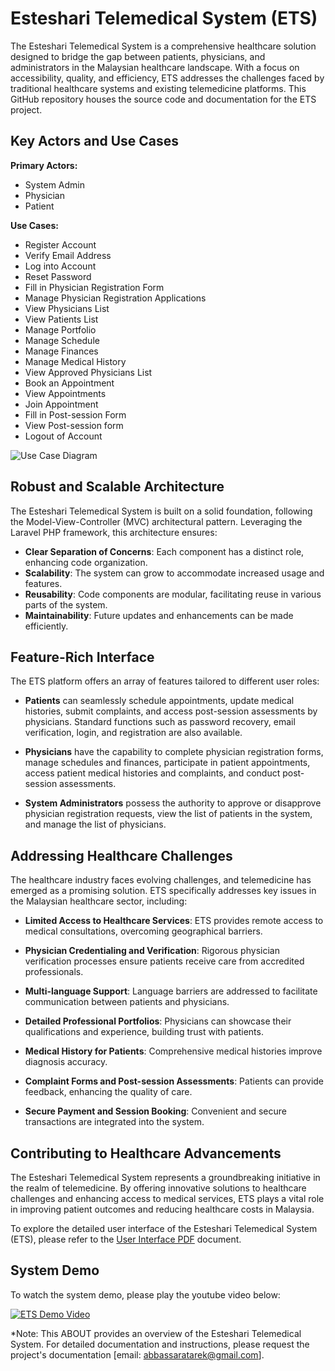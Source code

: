 # Esteshari Telemedical System (ETS)

The Esteshari Telemedical System is a comprehensive healthcare solution designed to bridge the gap between patients, physicians, and administrators in the Malaysian healthcare landscape. With a focus on accessibility, quality, and efficiency, ETS addresses the challenges faced by traditional healthcare systems and existing telemedicine platforms. This GitHub repository houses the source code and documentation for the ETS project.

## Key Actors and Use Cases

**Primary Actors:**
- System Admin
- Physician
- Patient

**Use Cases:**
- Register Account
- Verify Email Address
- Log into Account
- Reset Password
- Fill in Physician Registration Form
- Manage Physician Registration Applications
- View Physicians List
- View Patients List
- Manage Portfolio
- Manage Schedule
- Manage Finances
- Manage Medical History
- View Approved Physicians List
- Book an Appointment
- View Appointments
- Join Appointment
- Fill in Post-session Form
- View Post-session form
- Logout of Account

![Use Case Diagram](https://github.com/saratarekabbas/esteshari/assets/52585045/9a5491e5-2528-4a66-9133-3447eba44750)


## Robust and Scalable Architecture

The Esteshari Telemedical System is built on a solid foundation, following the Model-View-Controller (MVC) architectural pattern. Leveraging the Laravel PHP framework, this architecture ensures:

- **Clear Separation of Concerns**: Each component has a distinct role, enhancing code organization.
- **Scalability**: The system can grow to accommodate increased usage and features.
- **Reusability**: Code components are modular, facilitating reuse in various parts of the system.
- **Maintainability**: Future updates and enhancements can be made efficiently.

## Feature-Rich Interface

The ETS platform offers an array of features tailored to different user roles:

- **Patients** can seamlessly schedule appointments, update medical histories, submit complaints, and access post-session assessments by physicians. Standard functions such as password recovery, email verification, login, and registration are also available.

- **Physicians** have the capability to complete physician registration forms, manage schedules and finances, participate in patient appointments, access patient medical histories and complaints, and conduct post-session assessments.

- **System Administrators** possess the authority to approve or disapprove physician registration requests, view the list of patients in the system, and manage the list of physicians.

## Addressing Healthcare Challenges

The healthcare industry faces evolving challenges, and telemedicine has emerged as a promising solution. ETS specifically addresses key issues in the Malaysian healthcare sector, including:

- **Limited Access to Healthcare Services**: ETS provides remote access to medical consultations, overcoming geographical barriers.

- **Physician Credentialing and Verification**: Rigorous physician verification processes ensure patients receive care from accredited professionals.

- **Multi-language Support**: Language barriers are addressed to facilitate communication between patients and physicians.

- **Detailed Professional Portfolios**: Physicians can showcase their qualifications and experience, building trust with patients.

- **Medical History for Patients**: Comprehensive medical histories improve diagnosis accuracy.

- **Complaint Forms and Post-session Assessments**: Patients can provide feedback, enhancing the quality of care.

- **Secure Payment and Session Booking**: Convenient and secure transactions are integrated into the system.

## Contributing to Healthcare Advancements

The Esteshari Telemedical System represents a groundbreaking initiative in the realm of telemedicine. By offering innovative solutions to healthcare challenges and enhancing access to medical services, ETS plays a vital role in improving patient outcomes and reducing healthcare costs in Malaysia.

To explore the detailed user interface of the Esteshari Telemedical System (ETS), please refer to the [User Interface PDF](./System%20Interface.pdf) document.

## System Demo

To watch the system demo, please play the youtube video below:

[![ETS Demo Video](https://img.youtube.com/vi/zk9nv0rfa6Y/0.jpg)](https://www.youtube.com/watch?v=zk9nv0rfa6Y)

*Note: This ABOUT provides an overview of the Esteshari Telemedical System. For detailed documentation and instructions, please request the project's documentation [email: abbassaratarek@gmail.com].
